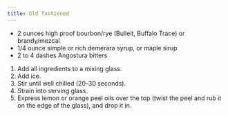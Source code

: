 ```yaml
---
title: Old fashioned
---
```


- 2 ounces high proof bourbon/rye (Bulleit, Buffalo Trace) or brandy/mezcal
- 1/4 ounce simple or rich demerara syrup, or maple sirup
- 2 to 4 dashes Angostura bitters

1. Add all ingredients to a mixing glass.
1. Add ice.
1. Stir until well chilled (20-30 seconds).
1. Strain into serving glass.
1. Express lemon or orange peel oils over the top (twist the peel and rub it on the edge of the glass), and drop it in.
